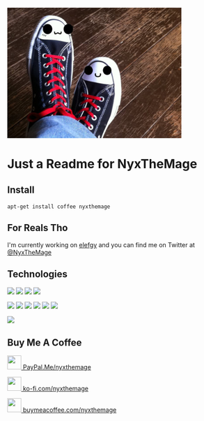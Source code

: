 ![image of NyxTheMage](assets/me.jpg)

# Just a Readme for NyxTheMage

## Install

```
apt-get install coffee nyxthemage
```

## For Reals Tho

I'm currently working on [elefgy](https://github.com/riskywhiskey/elefgy) and
you can find me on Twitter at [@NyxTheMage](https://twitter.com/nyxthemage)

## Technologies
![](https://img.shields.io/badge/OS-Linux-informational?style=for-the-badge&logo=linux&logoColor=white&color=fcc624)
![](https://img.shields.io/badge/OS-BSD-informational?style=for-the-badge&logo=freebsd&logoColor=white&color=ab2b28)
![](https://img.shields.io/badge/OS-Mac-informational?style=for-the-badge&logo=apple&logoColor=white&color=999999)
![](https://img.shields.io/badge/OS-Windows-informational?style=for-the-badge&logo=windows&logoColor=white&color=0078d6)

![](https://img.shields.io/badge/Code-C-informational?style=for-the-badge&logo=c&logoColor=white&color=a8b9cc)
![](https://img.shields.io/badge/Code-C++-informational?style=for-the-badge&logo=c%2b%2b&logoColor=white&color=00599c)
![](https://img.shields.io/badge/Code-C%23-informational?style=for-the-badge&logo=c-sharp&logoColor=white&color=239120)
![](https://img.shields.io/badge/Code-Javascript-informational?style=for-the-badge&logo=javascript&logoColor=white&color=f7df1e)
![](https://img.shields.io/badge/Code-PHP-informational?style=for-the-badge&logo=php&logoColor=white&color=777bb4)
![](https://img.shields.io/badge/Code-MySQL-informational?style=for-the-badge&logo=mysql&logoColor=white&color=4479a1)

![](https://img.shields.io/badge/Shell-Bash-informational?style=for-the-badge&logo=gnu-bash&logoColor=white&color=4eaa25)

## Buy Me A Coffee

[<img height="32" width="32" src="https://cdn.jsdelivr.net/npm/simple-icons@v3/icons/paypal.svg" />
PayPal.Me/nyxthemage](https://paypal.me/nyxthemage)

[<img height="32" width="32" src="https://cdn.jsdelivr.net/npm/simple-icons@v3/icons/ko-fi.svg" />
ko-fi.com/nyxthemage](https://ko-fi.com/nyxthemage)

[<img height="32" width="32" src="https://cdn.jsdelivr.net/npm/simple-icons@v3/icons/buymeacoffee.svg" />
buymeacoffee.com/nyxthemage](https://www.buymeacoffee.com/nyxthemage)
